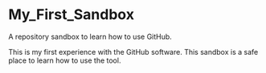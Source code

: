 # My_First_Sandbox
A repository sandbox to learn how to use GitHub.

This is my first experience with the GitHub software.  This sandbox is a safe place to learn how to use the tool.
